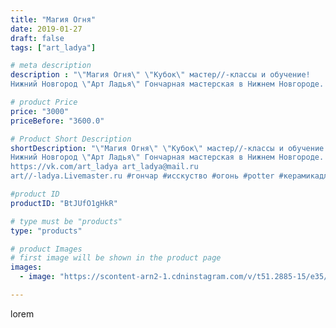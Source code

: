 ```yaml
---
title: "Магия Огня"
date: 2019-01-27
draft: false
tags: ["art_ladya"]

# meta description
description : "\"Магия Огня\" \"Кубок\" мастер//-классы и обучение!
Нижний Новгород \"Арт Ладья\" Гончарная мастерская в Нижнем Новгороде. Изготовление керамики и мастер//-кла"

# product Price
price: "3000"
priceBefore: "3600.0"

# Product Short Description
shortDescription: "\"Магия Огня\" \"Кубок\" мастер//-классы и обучение!
Нижний Новгород \"Арт Ладья\" Гончарная мастерская в Нижнем Новгороде. Изготовление керамики и мастер//-классы по обучению. 
https://vk.com/art_ladya art_ladya@mail.ru 
art//-ladya.Livemaster.ru #гончар #исскуство #огонь #potter #керамикадляинтерьера #керамикаручнаяработа #гончарнаямастерская #керамиканазаказ #handmade #посудаизглины #керамика #гончарнаяпосуда #эксклюзивнаякерамика #dishes #decor #ceramicar #nntoday #claygoods #фестиваль #earthenware #ceramic #design #fire #нижнийновгород #ceramicart #гончарныйкруг #clay #авторскаякерамика #кубок #мастеркласс"

#product ID
productID: "BtJUfO1gHkR"

# type must be "products"
type: "products"

# product Images
# first image will be shown in the product page
images:
  - image: "https://scontent-arn2-1.cdninstagram.com/v/t51.2885-15/e35/49993866_783250725388311_2519562700744264022_n.jpg?tp=1&_nc_ht=scontent-arn2-1.cdninstagram.com&_nc_cat=103&_nc_ohc=BX6toWgvaMIAX8XH12l&ccb=7-4&oh=f5f1c55adfbb504405a72428304b2166&oe=608575BA&_nc_sid=86f79a&ig_cache_key=MTk2NjE5MjgxOTQ4NzkzMDY0MQ%3D%3D.2-ccb7-4"

---
```

lorem
